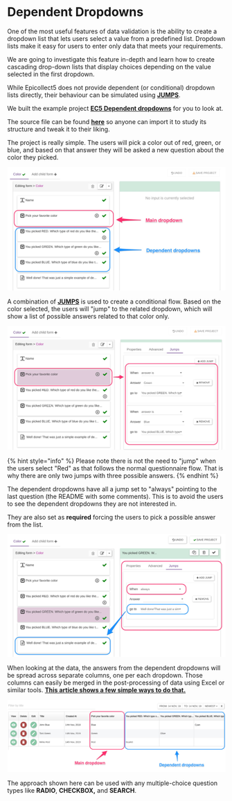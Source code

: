 # Dependent Dropdowns

One of the most useful features of data validation is the ability to create a dropdown list that lets users select a value from a predefined list. Dropdown lists make it easy for users to enter only data that meets your requirements.

We are going to investigate this feature in-depth and learn how to create cascading drop-down lists that display choices depending on the value selected in the first dropdown.

While Epicollect5 does not provide dependent (or conditional) dropdown lists directly, their behaviour can be simulated using [**JUMPS**](https://app.gitbook.com/jumps.md).

We built the example project [**EC5 Dependent dropdowns**](https://five.epicollect.net/project/ec5-dependent-dropdowns) for you to look at.

The source file can be found [**here**](https://drive.google.com/file/d/1UfBVl88EUPN6uQCuXq1pERm46Jfo8CSH/view?usp=sharing) so anyone can import it to study its structure and tweak it to their liking.

The project is really simple. The users will pick a color out of red, green, or blue, and based on that answer they will be asked a new question about the color they picked.

![](<../.gitbook/assets/dependent-dropdowns-1 (1).jpg>)

A combination of [**JUMPS**](https://app.gitbook.com/jumps.md) is used to create a conditional flow. Based on the color selected, the users will "jump" to the related dropdown, which will show a list of possible answers related to that color only.

![](<../.gitbook/assets/dependent-dropdowns-2 (1).jpg>)

{% hint style="info" %}
Please note there is not the need to "jump" when the users select "Red" as that follows the normal questionnaire flow. That is why there are only two jumps with three possible answers.
{% endhint %}

The dependent dropdowns have all a jump set to "always" pointing to the last question (the README with some comments). This is to avoid the users to see the dependent dropdowns they are not interested in.

They are also set as **required** forcing the users to pick a possible answer from the list.

![](<../.gitbook/assets/dependent-dropdowns-3 (1).jpg>)

When looking at the data, the answers from the dependent dropdowns will be spread across separate columns, one per each dropdown. Those columns can easily be merged in the post-processing of data using Excel or similar tools. [**This article shows a few simple ways to do that.**](https://www.ablebits.com/office-addins-blog/2013/10/13/merge-columns-excel-without-losing-data/)

![](<../.gitbook/assets/dependent-dropdowns-4 (1).jpg>)

The approach shown here can be used with any multiple-choice question types like **RADIO**, **CHECKBOX,** and **SEARCH**.
